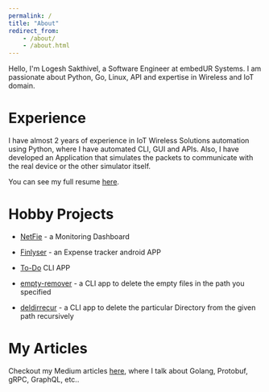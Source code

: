 ```yaml
---
permalink: /
title: "About"
redirect_from:
    - /about/
    - /about.html
---
```


Hello, I'm Logesh Sakthivel, a Software Engineer at embedUR Systems. I am passionate about Python, Go, Linux, API and expertise in Wireless and IoT domain.

Experience
======

I have almost 2 years of experience in IoT Wireless Solutions automation using Python, where I have automated CLI, GUI and APIs. Also, I have developed an Application that simulates the packets to communicate with the real device or the other simulator itself.

You can see my full resume [here](/cv/).

Hobby Projects
======

- [NetFie]() - a Monitoring Dashboard

- [Finlyser]() - an Expense tracker android APP

- [To-Do]() CLI APP

- [empty-remover]() - a CLI app to delete the empty files in the path you specified

- [deldirrecur]()  - a CLI app to delete the particular Directory from the given path recursively

[//]: # (Provide the link to redirect to the projects page of this site not the Github link.)
[//]: # (Main project page and then individual page to explain the projects briefly,, usage...)

My Articles
======

Checkout my Medium articles [here](/posts/), where I talk about Golang, Protobuf, gRPC, GraphQL, etc..

[//]: # (Provide the link to redirect to the Articles page of this site not the Medium profile link.)
[//]: # (Since I try to populate my articles in this site based on the categories so it will be easier)